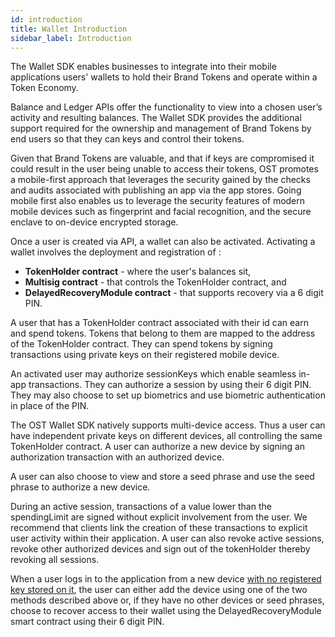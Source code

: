 ```yaml
---
id: introduction
title: Wallet Introduction
sidebar_label: Introduction
---
```

The Wallet SDK enables businesses to integrate into their mobile applications users' wallets to hold their Brand Tokens and operate within a Token Economy.

Balance and Ledger APIs offer the functionality to view into a chosen user’s activity and resulting balances. The Wallet SDK provides the additional support required for the ownership and management of Brand Tokens by end users so that they can keys and control their tokens.

Given that Brand Tokens are valuable, and that if keys are compromised it could result in the user being unable to access their tokens, OST promotes a mobile-first approach that leverages the security gained by the checks and audits associated with publishing an app via the app stores. Going mobile first also enables us to leverage the security features of modern mobile devices such as fingerprint and facial recognition, and the secure enclave to on-device encrypted storage. 

Once a user is created via API, a wallet can also be activated. Activating a wallet involves the deployment and registration of :

* **TokenHolder contract** - where the user's balances sit,
* **Multisig contract** - that controls the TokenHolder contract, and 
* **DelayedRecoveryModule contract** - that supports recovery via a 6 digit PIN. 

A user that has a TokenHolder contract associated with their id can earn and spend tokens.  Tokens that belong to them are mapped to the address of the TokenHolder contract. They can spend tokens by signing transactions using private keys on their registered mobile device. 

An activated user may authorize sessionKeys which enable seamless in-app transactions. They can authorize a session by using their 6 digit PIN. They may also choose to set up biometrics and use biometric authentication in place of the PIN.

The OST Wallet SDK natively supports multi-device access. Thus a user can have independent private keys on different devices, all controlling the same TokenHolder contract. A user can authorize a new device by signing an authorization transaction with an authorized device. 

A user can also choose to view and store a seed phrase and use the seed phrase to authorize a new device. 

During an active session, transactions of a value lower than the spendingLimit are signed without explicit involvement from the user. We recommend that clients link the creation of these transactions to explicit user activity within their application. A user can also revoke active sessions, revoke other authorized devices and sign out of the tokenHolder thereby revoking all sessions. 

When a user logs in to the application from a new device [with no registered key stored on it](/platform/docs/wallet/recovery/), the user can either add the device using one of the two methods described above or, if they have no other devices or seed phrases, choose to recover access to their wallet using the DelayedRecoveryModule smart contract using their 6 digit PIN.

